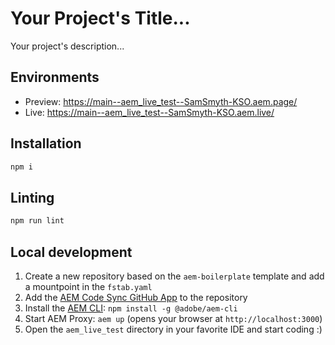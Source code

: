 # Your Project's Title...
Your project's description...

## Environments
- Preview: https://main--aem_live_test--SamSmyth-KSO.aem.page/
- Live: https://main--aem_live_test--SamSmyth-KSO.aem.live/

## Installation

```sh
npm i
```

## Linting

```sh
npm run lint
```

## Local development

1. Create a new repository based on the `aem-boilerplate` template and add a mountpoint in the `fstab.yaml`
1. Add the [AEM Code Sync GitHub App](https://github.com/apps/aem-code-sync) to the repository
1. Install the [AEM CLI](https://github.com/adobe/helix-cli): `npm install -g @adobe/aem-cli`
1. Start AEM Proxy: `aem up` (opens your browser at `http://localhost:3000`)
1. Open the `aem_live_test` directory in your favorite IDE and start coding :)
